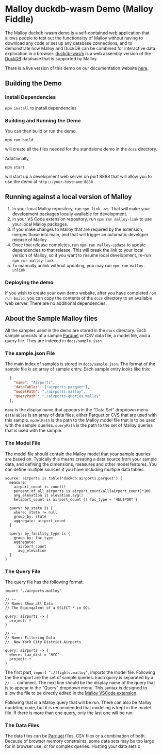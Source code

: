 # Malloy duckdb-wasm Demo (Malloy Fiddle)

The Malloy duckdb-wasm demo is a self-contained web application that allows people to test out the functionality of Malloy without having to download any code or set up any database connections, and to demonstrate how Malloy and DuckDB can be combined for interactive data exploration in a browser. [duckdb-wasm](https://github.com/duckdb/duckdb-wasm) is a web assembly version of the [DuckDB](https://duckdb.org) database that is supported by Malloy.

There is a live version of this demo on our documentation website [here](https://malloydata.github.io/malloy/fiddle/index.html).

## Building the Demo

### Install Dependencies

`npm install` to install dependencies

### Building and Running the Demo

You can then build or run the demo.

```
npm run build
```

will create all the files needed for the standalone demo in the `docs` directory.

Additionally,

```
npm start
```

will start up a development web server on port 8888 that will allow you to use the demo at `http://your-hostname:8888`

## Running against a local version of Malloy

1. In your local Malloy repository, run `npm link -ws`. That will make your development packages locally available for development.
2. In your VS Code extension repository, run `npm run malloy-link` to use your local Malloy packages.
3. If you make changes to Malloy that are required by the extension, merges those into main, and that will trigger an automatic developer release of Malloy.
4. Once that release completes, run `npm run malloy-update` to update dependencies to that release. This will break the link to your local version of Malloy, so if you want to resume local development, re-run `npm run malloy-link`
5. To manually unlink without updating, you may run `npm run malloy-unlink`

### Deploying the demo

If you wish to create your own demo website, after you have completed `npm run build`, you can copy the contents of the `docs` directory to an available web server. There are no additional dependencies.

## About the Sample Malloy files

All the samples used in the demo are stored in the `docs` directory. Each sample consists of a sample [Parquet](https://parquet.apache.org/) or CSV data file, a model file, and a query file. They are indexed in `docs/sample.json`.

### The sample.json File

The main index of samples is stored in `docs/sample.json`. The format of the sample file is an array of sample entry. Each sample entry looks like this:

```json
  {
    "name": "Airports",
    "dataTables": ["airports.parquet"],
    "modelPath": "./airports.malloy",
    "queryPath": "./airports-queries.malloy"
  },
```

`name` is the display name that appears in the "Data Set" dropdown menu. `dataTables` is an array of data files, either Parquet or CVS that are used with this sample. `modelPath` is the path to the Malloy model file that is to be used
with the sample queries. `queryPath` is the path to the set of Malloy queries that is used with the sample.

### The Model File

The model file should contain the Malloy model that your sample queries are based on. Typically this means creating a data source from your sample data,
and defining the dimensions, measures and other model features. You can define multiple sources if you have including multiple data tables.

```malloy
source: airports is table('duckdb:airports.parquet') {
  measure:
    airport_count is count()
    percent_of_all_airports is airport_count/all(airport_count)*100
    avg_elevation is elevation.avg()
    heliport_count is airport_count {? fac_type = 'HELIPORT'}

  query: by_state is {
    where: state != null
    group_by: state
    aggregate: airport_count
  }

  query: by_facility_type is {
    group_by: fac_type
    aggregate:
      airport_count
      avg_elevation
  }
}
```

### The Query File

The query file has the following format:

```malloy
import "./airports.malloy"

// --
// Name: Show all Data
// The Equivqalent of a SELECT * in SQL.

query: airports -> {
  project: *
}

// --
// Name: Filtering Data
//  New York City District Airports

query: airports -> {
  where: faa_dist = 'NYC'
  project: *
}
```

The first part, `import "./flights.malloy"`, imports the model file. Following the the import are the set of sample queries. Each query is separated by a `// --` comment. The next line should be the display name of the query that is to appear in the "Query" dropdown menu. This syntax is designed to allow the file to be directly edited in the [Malloy VSCode extension](https://marketplace.visualstudio.com/items?itemName=malloydata.malloy-vscode).

Following that is a Malloy query that will be run. There can also be Malloy modeling code, but it is recommended that modeling is kept in the model file. If there is more than one query, only the last one will be run.

### The Data Files

The data files can be [Parquet](https://parquet.apache.org/) files, CSV files or
a combination of both. Because of browser memory constraints, some data sets
may be too large for in browser use, or for complex queries. Hosting your data sets o
